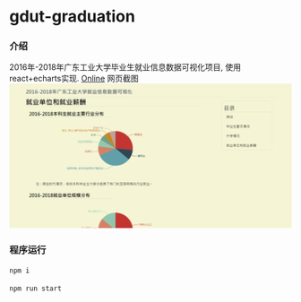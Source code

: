# gdut-graduation
### 介绍
2016年-2018年广东工业大学毕业生就业信息数据可视化项目, 使用react+echarts实现.
[Online](https://brenner8023.github.io/gdutgraduationbuild)
网页截图
![](./Snipaste_2019-04-17_08-44-36.png)
### 程序运行
```
npm i

npm run start
```
